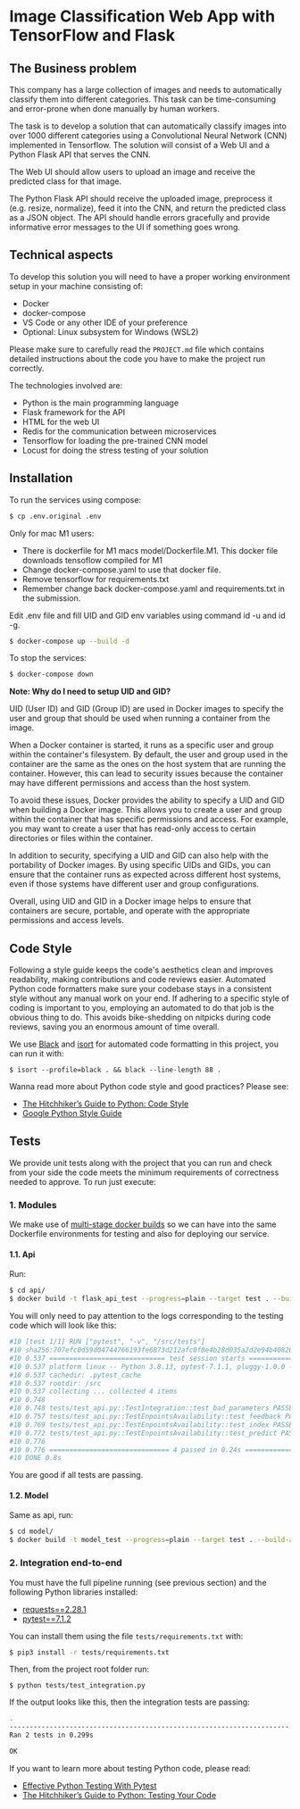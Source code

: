 # Image Classification Web App with TensorFlow and Flask

## The Business problem

This company has a large collection of images and needs to automatically classify them into different categories. This task can be time-consuming and error-prone when done manually by human workers.

The task is to develop a solution that can automatically classify images into over 1000 different categories using a Convolutional Neural Network (CNN) implemented in Tensorflow. The solution will consist of a Web UI and a Python Flask API that serves the CNN.

The Web UI should allow users to upload an image and receive the predicted class for that image.

The Python Flask API should receive the uploaded image, preprocess it (e.g. resize, normalize), feed it into the CNN, and return the predicted class as a JSON object. The API should handle errors gracefully and provide informative error messages to the UI if something goes wrong.

## Technical aspects

To develop this solution you will need to have a proper working environment setup in your machine consisting of:
- Docker
- docker-compose
- VS Code or any other IDE of your preference
- Optional: Linux subsystem for Windows (WSL2)

Please make sure to carefully read the `PROJECT.md` file which contains detailed instructions about the code you have to make the project run correctly.

The technologies involved are:
- Python is the main programming language
- Flask framework for the API
- HTML for the web UI
- Redis for the communication between microservices
- Tensorflow for loading the pre-trained CNN model
- Locust for doing the stress testing of your solution

## Installation

To run the services using compose:

```bash
$ cp .env.original .env
```

Only for mac M1 users:
- There is dockerfile for M1 macs model/Dockerfile.M1. This docker file downloads tensoflow compiled for M1
- Change docker-compose.yaml to use that docker file.
- Remove tensorflow for requirements.txt
- Remember change back docker-compose.yaml and requirements.txt in the submission.

Edit .env file and fill UID and GID env variables using command id -u and id -g.

```bash
$ docker-compose up --build -d
```

To stop the services:

```bash
$ docker-compose down
```

**Note: Why do I need to setup UID and GID?**

UID (User ID) and GID (Group ID) are used in Docker images to specify the user and group that should be used when running a container from the image.

When a Docker container is started, it runs as a specific user and group within the container's filesystem. By default, the user and group used in the container are the same as the ones on the host system that are running the container. However, this can lead to security issues because the container may have different permissions and access than the host system.

To avoid these issues, Docker provides the ability to specify a UID and GID when building a Docker image. This allows you to create a user and group within the container that has specific permissions and access. For example, you may want to create a user that has read-only access to certain directories or files within the container.

In addition to security, specifying a UID and GID can also help with the portability of Docker images. By using specific UIDs and GIDs, you can ensure that the container runs as expected across different host systems, even if those systems have different user and group configurations.

Overall, using UID and GID in a Docker image helps to ensure that containers are secure, portable, and operate with the appropriate permissions and access levels.

## Code Style

Following a style guide keeps the code's aesthetics clean and improves readability, making contributions and code reviews easier. Automated Python code formatters make sure your codebase stays in a consistent style without any manual work on your end. If adhering to a specific style of coding is important to you, employing an automated to do that job is the obvious thing to do. This avoids bike-shedding on nitpicks during code reviews, saving you an enormous amount of time overall.

We use [Black](https://black.readthedocs.io/) and [isort](https://pycqa.github.io/isort/) for automated code formatting in this project, you can run it with:

```console
$ isort --profile=black . && black --line-length 88 .
```

Wanna read more about Python code style and good practices? Please see:
- [The Hitchhiker’s Guide to Python: Code Style](https://docs.python-guide.org/writing/style/)
- [Google Python Style Guide](https://google.github.io/styleguide/pyguide.html)

## Tests

We provide unit tests along with the project that you can run and check from your side the code meets the minimum requirements of correctness needed to approve. To run just execute:

### 1. Modules

We make use of [multi-stage docker builds](https://docs.docker.com/develop/develop-images/multistage-build/) so we can have into the same Dockerfile environments for testing and also for deploying our service.

#### 1.1. Api

Run:

```bash
$ cd api/
$ docker build -t flask_api_test --progress=plain --target test . --build-arg UID=1000 --build-arg GID=1000
```

You will only need to pay attention to the logs corresponding to the testing code which will look like this:

```bash
#10 [test 1/1] RUN ["pytest", "-v", "/src/tests"]
#10 sha256:707efc0d59d04744766193fe6873d212afc0f8e4b28d035a2d2e94b40826604f
#10 0.537 ============================= test session starts ==============================
#10 0.537 platform linux -- Python 3.8.13, pytest-7.1.1, pluggy-1.0.0 -- /usr/local/bin/python
#10 0.537 cachedir: .pytest_cache
#10 0.537 rootdir: /src
#10 0.537 collecting ... collected 4 items
#10 0.748
#10 0.748 tests/test_api.py::TestIntegration::test_bad_parameters PASSED           [ 25%]
#10 0.757 tests/test_api.py::TestEnpointsAvailability::test_feedback PASSED        [ 50%]
#10 0.769 tests/test_api.py::TestEnpointsAvailability::test_index PASSED           [ 75%]
#10 0.772 tests/test_api.py::TestEnpointsAvailability::test_predict PASSED         [100%]
#10 0.776
#10 0.776 ============================== 4 passed in 0.24s ===============================
#10 DONE 0.8s
```

You are good if all tests are passing.

#### 1.2. Model

Same as api, run:

```bash
$ cd model/
$ docker build -t model_test --progress=plain --target test . --build-arg UID=1000 --build-arg GID=1000
```

### 2. Integration end-to-end

You must have the full pipeline running (see previous section) and the following Python libraries installed:

- [requests==2.28.1](https://requests.readthedocs.io/en/latest/)
- [pytest==7.1.2](https://docs.pytest.org/en/7.1.x/)

You can install them using the file `tests/requirements.txt` with:

```bash
$ pip3 install -r tests/requirements.txt
```

Then, from the project root folder run:

```
$ python tests/test_integration.py
```

If the output looks like this, then the integration tests are passing:

```bash
.
----------------------------------------------------------------------
Ran 2 tests in 0.299s

OK
```

If you want to learn more about testing Python code, please read:
- [Effective Python Testing With Pytest](https://realpython.com/pytest-python-testing/)
- [The Hitchhiker’s Guide to Python: Testing Your Code](https://docs.python-guide.org/writing/tests/)

